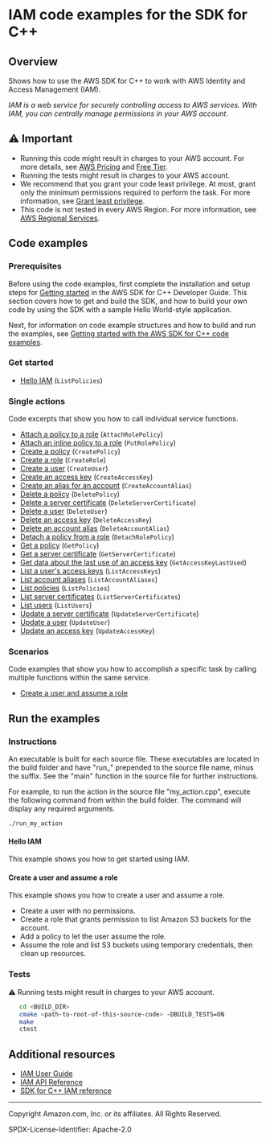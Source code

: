 # IAM code examples for the SDK for C++

## Overview

Shows how to use the AWS SDK for C++ to work with AWS Identity and Access Management (IAM).

<!--custom.overview.start-->
<!--custom.overview.end-->

_IAM is a web service for securely controlling access to AWS services. With IAM, you can centrally manage permissions in your AWS account._

## ⚠ Important

* Running this code might result in charges to your AWS account. For more details, see [AWS Pricing](https://aws.amazon.com/pricing/) and [Free Tier](https://aws.amazon.com/free/).
* Running the tests might result in charges to your AWS account.
* We recommend that you grant your code least privilege. At most, grant only the minimum permissions required to perform the task. For more information, see [Grant least privilege](https://docs.aws.amazon.com/IAM/latest/UserGuide/best-practices.html#grant-least-privilege).
* This code is not tested in every AWS Region. For more information, see [AWS Regional Services](https://aws.amazon.com/about-aws/global-infrastructure/regional-product-services).

<!--custom.important.start-->
<!--custom.important.end-->

## Code examples

### Prerequisites



Before using the code examples, first complete the installation and setup steps
for [Getting started](https://docs.aws.amazon.com/sdk-for-cpp/v1/developer-guide/getting-started.html) in the AWS SDK for
C++ Developer Guide.
This section covers how to get and build the SDK, and how to build your own code by using the SDK with a
sample Hello World-style application.

Next, for information on code example structures and how to build and run the examples, see [Getting started with the AWS SDK for C++ code examples](https://docs.aws.amazon.com/sdk-for-cpp/v1/developer-guide/getting-started-code-examples.html).


<!--custom.prerequisites.start-->
<!--custom.prerequisites.end-->

### Get started

- [Hello IAM](hello_iam/CMakeLists.txt#L4) (`ListPolicies`)


### Single actions

Code excerpts that show you how to call individual service functions.

- [Attach a policy to a role](attach_role_policy.cpp#L40) (`AttachRolePolicy`)
- [Attach an inline policy to a role](put_role_policy.cpp#L37) (`PutRolePolicy`)
- [Create a policy](create_policy.cpp#L45) (`CreatePolicy`)
- [Create a role](create_role.cpp#L37) (`CreateRole`)
- [Create a user](create_user.cpp#L42) (`CreateUser`)
- [Create an access key](create_access_key.cpp#L37) (`CreateAccessKey`)
- [Create an alias for an account](create_account_alias.cpp#L37) (`CreateAccountAlias`)
- [Delete a policy](delete_policy.cpp#L40) (`DeletePolicy`)
- [Delete a server certificate](delete_server_certificate.cpp#L36) (`DeleteServerCertificate`)
- [Delete a user](delete_user.cpp#L44) (`DeleteUser`)
- [Delete an access key](delete_access_key.cpp#L37) (`DeleteAccessKey`)
- [Delete an account alias](delete_account_alias.cpp#L37) (`DeleteAccountAlias`)
- [Detach a policy from a role](detach_role_policy.cpp#L43) (`DetachRolePolicy`)
- [Get a policy](get_policy.cpp#L38) (`GetPolicy`)
- [Get a server certificate](get_server_certificate.cpp#L38) (`GetServerCertificate`)
- [Get data about the last use of an access key](access_key_last_used.cpp#L38) (`GetAccessKeyLastUsed`)
- [List a user's access keys](list_access_keys.cpp#L39) (`ListAccessKeys`)
- [List account aliases](list_account_aliases.cpp#L38) (`ListAccountAliases`)
- [List policies](list_policies.cpp#L37) (`ListPolicies`)
- [List server certificates](list_server_certificates.cpp#L37) (`ListServerCertificates`)
- [List users](list_users.cpp#L36) (`ListUsers`)
- [Update a server certificate](update_server_certificate.cpp#L37) (`UpdateServerCertificate`)
- [Update a user](update_user.cpp#L39) (`UpdateUser`)
- [Update an access key](update_access_key.cpp#L42) (`UpdateAccessKey`)

### Scenarios

Code examples that show you how to accomplish a specific task by calling multiple
functions within the same service.

- [Create a user and assume a role](iam_create_user_assume_role_scenario.cpp)


<!--custom.examples.start-->
<!--custom.examples.end-->

## Run the examples

### Instructions

An executable is built for each source file. These executables are located in the build folder and have
"run_" prepended to the source file name, minus the suffix. See the "main" function in the source file for further instructions.

For example, to run the action in the source file "my_action.cpp", execute the following command from within the build folder. The command
will display any required arguments.

```
./run_my_action
```

<!--custom.instructions.start-->
<!--custom.instructions.end-->

#### Hello IAM

This example shows you how to get started using IAM.



#### Create a user and assume a role

This example shows you how to create a user and assume a role. 

- Create a user with no permissions.
- Create a role that grants permission to list Amazon S3 buckets for the account.
- Add a policy to let the user assume the role.
- Assume the role and list S3 buckets using temporary credentials, then clean up resources.

<!--custom.scenario_prereqs.iam_Scenario_CreateUserAssumeRole.start-->
<!--custom.scenario_prereqs.iam_Scenario_CreateUserAssumeRole.end-->


<!--custom.scenarios.iam_Scenario_CreateUserAssumeRole.start-->
<!--custom.scenarios.iam_Scenario_CreateUserAssumeRole.end-->

### Tests

⚠ Running tests might result in charges to your AWS account.



```sh
   cd <BUILD_DIR>
   cmake <path-to-root-of-this-source-code> -DBUILD_TESTS=ON
   make
   ctest
```


<!--custom.tests.start-->
<!--custom.tests.end-->

## Additional resources

- [IAM User Guide](https://docs.aws.amazon.com/IAM/latest/UserGuide/introduction.html)
- [IAM API Reference](https://docs.aws.amazon.com/IAM/latest/APIReference/welcome.html)
- [SDK for C++ IAM reference](https://sdk.amazonaws.com/cpp/api/LATEST/aws-cpp-sdk-iam/html/annotated.html)

<!--custom.resources.start-->
<!--custom.resources.end-->

---

Copyright Amazon.com, Inc. or its affiliates. All Rights Reserved.

SPDX-License-Identifier: Apache-2.0